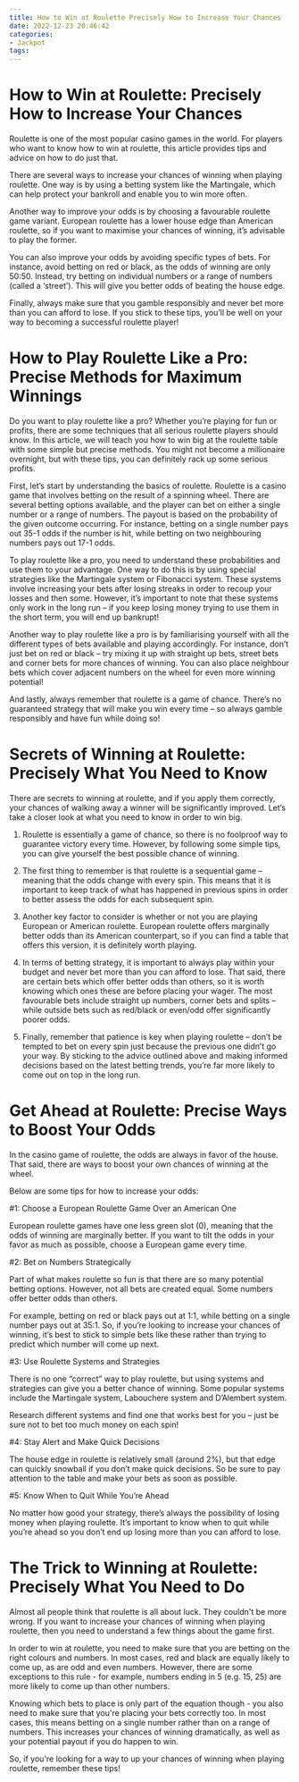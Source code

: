 ```yaml
---
title: How to Win at Roulette Precisely How to Increase Your Chances
date: 2022-12-23 20:46:42
categories:
- Jackpot
tags:
---
```



#  How to Win at Roulette: Precisely How to Increase Your Chances

Roulette is one of the most popular casino games in the world. For players who want to know how to win at roulette, this article provides tips and advice on how to do just that.

There are several ways to increase your chances of winning when playing roulette. One way is by using a betting system like the Martingale, which can help protect your bankroll and enable you to win more often.

Another way to improve your odds is by choosing a favourable roulette game variant. European roulette has a lower house edge than American roulette, so if you want to maximise your chances of winning, it’s advisable to play the former.

You can also improve your odds by avoiding specific types of bets. For instance, avoid betting on red or black, as the odds of winning are only 50:50. Instead, try betting on individual numbers or a range of numbers (called a ‘street’). This will give you better odds of beating the house edge.

Finally, always make sure that you gamble responsibly and never bet more than you can afford to lose. If you stick to these tips, you’ll be well on your way to becoming a successful roulette player!

#  How to Play Roulette Like a Pro: Precise Methods for Maximum Winnings

Do you want to play roulette like a pro? Whether you’re playing for fun or profits, there are some techniques that all serious roulette players should know. In this article, we will teach you how to win big at the roulette table with some simple but precise methods. You might not become a millionaire overnight, but with these tips, you can definitely rack up some serious profits.

First, let’s start by understanding the basics of roulette. Roulette is a casino game that involves betting on the result of a spinning wheel. There are several betting options available, and the player can bet on either a single number or a range of numbers. The payout is based on the probability of the given outcome occurring. For instance, betting on a single number pays out 35-1 odds if the number is hit, while betting on two neighbouring numbers pays out 17-1 odds.

To play roulette like a pro, you need to understand these probabilities and use them to your advantage. One way to do this is by using special strategies like the Martingale system or Fibonacci system. These systems involve increasing your bets after losing streaks in order to recoup your losses and then some. However, it’s important to note that these systems only work in the long run – if you keep losing money trying to use them in the short term, you will end up bankrupt!

Another way to play roulette like a pro is by familiarising yourself with all the different types of bets available and playing accordingly. For instance, don’t just bet on red or black – try mixing it up with straight up bets, street bets and corner bets for more chances of winning. You can also place neighbour bets which cover adjacent numbers on the wheel for even more winning potential!

And lastly, always remember that roulette is a game of chance. There’s no guaranteed strategy that will make you win every time – so always gamble responsibly and have fun while doing so!

#  Secrets of Winning at Roulette: Precisely What You Need to Know

There are secrets to winning at roulette, and if you apply them correctly, your chances of walking away a winner will be significantly improved. Let’s take a closer look at what you need to know in order to win big.

1. Roulette is essentially a game of chance, so there is no foolproof way to guarantee victory every time. However, by following some simple tips, you can give yourself the best possible chance of winning.

2. The first thing to remember is that roulette is a sequential game – meaning that the odds change with every spin. This means that it is important to keep track of what has happened in previous spins in order to better assess the odds for each subsequent spin.

3. Another key factor to consider is whether or not you are playing European or American roulette. European roulette offers marginally better odds than its American counterpart, so if you can find a table that offers this version, it is definitely worth playing.

4. In terms of betting strategy, it is important to always play within your budget and never bet more than you can afford to lose. That said, there are certain bets which offer better odds than others, so it is worth knowing which ones these are before placing your wager. The most favourable bets include straight up numbers, corner bets and splits – while outside bets such as red/black or even/odd offer significantly poorer odds.

5. Finally, remember that patience is key when playing roulette – don’t be tempted to bet on every spin just because the previous one didn’t go your way. By sticking to the advice outlined above and making informed decisions based on the latest betting trends, you’re far more likely to come out on top in the long run.

#  Get Ahead at Roulette: Precise Ways to Boost Your Odds 

In the casino game of roulette, the odds are always in favor of the house. That said, there are ways to boost your own chances of winning at the wheel. 

Below are some tips for how to increase your odds: 

#1: Choose a European Roulette Game Over an American One

European roulette games have one less green slot (0), meaning that the odds of winning are marginally better. If you want to tilt the odds in your favor as much as possible, choose a European game every time. 

#2: Bet on Numbers Strategically

Part of what makes roulette so fun is that there are so many potential betting options. However, not all bets are created equal. Some numbers offer better odds than others. 

For example, betting on red or black pays out at 1:1, while betting on a single number pays out at 35:1. So, if you’re looking to increase your chances of winning, it’s best to stick to simple bets like these rather than trying to predict which number will come up next. 

#3: Use Roulette Systems and Strategies

There is no one “correct” way to play roulette, but using systems and strategies can give you a better chance of winning. Some popular systems include the Martingale system, Labouchere system and D’Alembert system. 

Research different systems and find one that works best for you – just be sure not to bet too much money on each spin! 

#4: Stay Alert and Make Quick Decisions

The house edge in roulette is relatively small (around 2%), but that edge can quickly snowball if you don’t make quick decisions. So be sure to pay attention to the table and make your bets as soon as possible.  

 #5: Know When to Quit While You’re Ahead

No matter how good your strategy, there’s always the possibility of losing money when playing roulette. It’s important to know when to quit while you’re ahead so you don’t end up losing more than you can afford to lose.

#  The Trick to Winning at Roulette: Precisely What You Need to Do

Almost all people think that roulette is all about luck. They couldn't be more wrong. If you want to increase your chances of winning when playing roulette, then you need to understand a few things about the game first.

In order to win at roulette, you need to make sure that you are betting on the right colours and numbers. In most cases, red and black are equally likely to come up, as are odd and even numbers. However, there are some exceptions to this rule - for example, numbers ending in 5 (e.g. 15, 25) are more likely to come up than other numbers.

Knowing which bets to place is only part of the equation though - you also need to make sure that you're placing your bets correctly too. In most cases, this means betting on a single number rather than on a range of numbers. This increases your chances of winning dramatically, as well as your potential payout if you do happen to win.

So, if you're looking for a way to up your chances of winning when playing roulette, remember these tips!